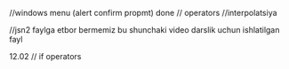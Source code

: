 //windows menu (alert confirm propmt) done
// operators
//interpolatsiya


//jsn2 faylga etbor bermemiz bu shunchaki video darslik uchun ishlatilgan fayl 



12.02
// if operators